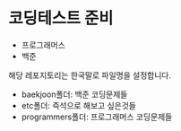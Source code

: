 # 코딩테스트 준비

- 프로그래머스
- 백준

해당 레포지토리는 한국말로 파일명을 설정합니다.

- baekjoon폴더: 백준 코딩문제들
- etc폴더: 즉석으로 해보고 싶은것들
- programmers폴더: 프로그래머스 코딩문제들

